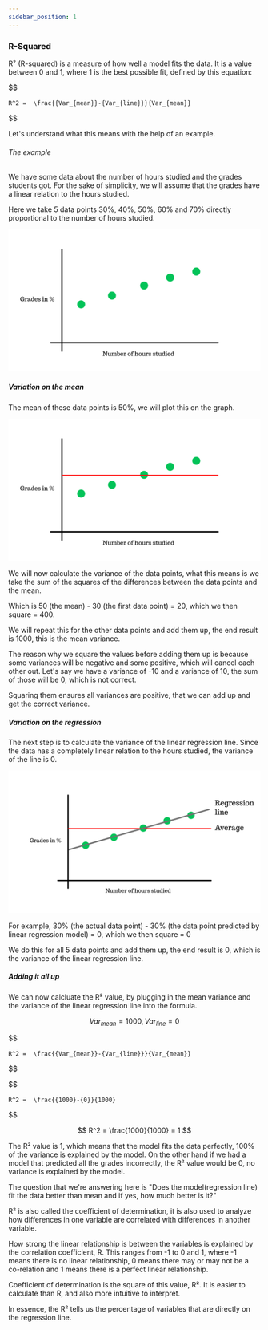 ```yaml
---
sidebar_position: 1
---
```


### R-Squared

R² (R-squared) is a measure of how well a model fits the data. It is a value between 0 and 1, where 1 is the best possible fit, defined by this equation:

$$

    R^2 =  \frac{{Var_{mean}}-{Var_{line}}}{Var_{mean}}

$$

Let's understand what this means with the help of an example.

###### The example

We have some data about the number of hours studied and the grades students got. For the sake of simplicity, we will assume that the grades have a linear relation to the hours studied. 

Here we take 5 data points 30%, 40%, 50%, 60% and 70% directly proportional to the number of hours studied.

![1.png](../images/05_R2/1.png)

##### Variation on the mean 

The mean of these data points is 50%, we will plot this on the graph.

![2.png](../images/05_R2/2.png)

We will now calculate the variance of the data points, what this means is we take the sum of the squares of the differences between the data points and the mean.

Which is 50 (the mean) - 30 (the first data point) = 20, which we then square = 400.

We will repeat this for the other data points and add them up, the end result is 1000, this is the mean variance.

The reason why we square the values before adding them up is because some variances will be negative and some positive, which will cancel each other out. Let's say we have a variance of -10 and a variance of 10, the sum of those will be 0, which is not correct.

Squaring them ensures all variances are positive, that we can add up and get the correct variance.

##### Variation on the regression 

The next step is to calculate the variance of the linear regression line. Since the data has a completely linear relation to the hours studied, the variance of the line is 0.

![3.png](../images/05_R2/3.png)

For example, 30% (the actual data point) - 30% (the data point predicted by linear regression model) = 0, which we then square = 0

We do this for all 5 data points and add them up, the end result is 0, which is the variance of the linear regression line.

##### Adding it all up

We can now calcluate the R² value, by plugging in the mean variance and the variance of the linear regression line into the formula.


$$
    {Var_{mean} = 1000, {Var_{line}} = 0}
$$

$$

    R^2 =  \frac{{Var_{mean}}-{Var_{line}}}{Var_{mean}}

$$

$$

    R^2 =  \frac{{1000}-{0}}{1000}

$$

$$
    R^2 =  \frac{1000}{1000} = 1
$$

The R² value is 1, which means that the model fits the data perfectly, 100% of the variance is explained by the model.
On the other hand if we had a model that predicted all the grades incorrectly, the R² value would be 0, no variance is explained by the model.

The question that we're answering here is "Does the model(regression line) fit the data better than mean and if yes, how much better is it?"

R² is also called the coefficient of determination, it is also used to analyze how differences in one variable are correlated with differences in another variable.

How strong the linear relationship is between the variables is explained by the correlation coefficient, R. This ranges from -1 to 0 and 1, where -1 means there is no linear relationship, 0 means there may or may not be a co-relation and 1 means there is a perfect linear relationship.

Coefficient of determination is the square of this value, R². It is easier to calculate than R, and also more intuitive to interpret.

In essence, the R² tells us the percentage of variables that are directly on the regression line.